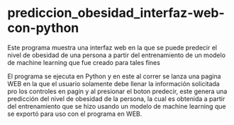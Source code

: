 # prediccion_obesidad_interfaz-web-con-python
Este programa muestra una interfaz web en la que se puede predecir el nivel de obesidad de una persona a partir del entrenamiento de un modelo de machine learning que fue creado para tales fines

El programa se ejecuta en Python y en este al correr se lanza una pagina WEB en la que el usuario solamente debe llenar la información solicitada pro los controles en pagin y al presionar el boton predecir, este genera una predicción del nivel de obesidad de la persona, la cual es obtenida a partir del entrenamiento que se hizo usando un modelo de machine learning que se exportó para uso con el programa en WEB.
